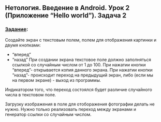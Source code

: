 ## Нетология. Введение в Android. Урок 2 (Приложение “Hello world”). Задача 2

### [Задание](https://github.com/netology-code/and-homeworks/tree/master/1.2.hello-world/1.2.2):

Создайте экран с текстовым полем, полем для отображения картинки и двумя кнопками:

- “вперед”
- “назад”
При создании экрана текстовое поле должно заполняться ссылкой со случайным числом от 1 до 100. При нажатии кнопки “вперед”- открывается копия данного экрана. При нажатии кнопки “назад”- происходит переход на предыдущий экран, либо (если мы на первом экране) - выход из программы.

Индикатором того, что переход состоялся будет различие случайного числа в текстовом поле.

Загрузку изображения в поле для отоборажения фотографии делать не нужно. Нужно только реализовать переход между экранами и генератор ссылки со случайным числом.
